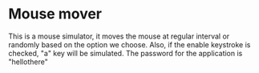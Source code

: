 # Mouse mover
This is a mouse simulator, it moves the  mouse at regular interval or randomly based on the option we choose.
Also, if the enable keystroke is checked, "a" key will be simulated. The password for the application is "hellothere"
